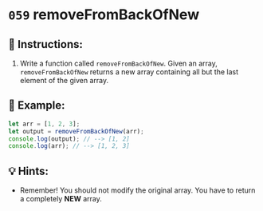 # `059` removeFromBackOfNew

## 📝 Instructions:

1. Write a function called `removeFromBackOfNew`. Given an array, `removeFromBackOfNew` returns a new array containing all but the last element of the given array.

## 📎 Example:

```Javascript
let arr = [1, 2, 3];
let output = removeFromBackOfNew(arr);
console.log(output); // --> [1, 2]
console.log(arr); // --> [1, 2, 3]
```
## 💡 Hints:

+ Remember! You should not modify the original array. You have to return a completely **NEW** array.
